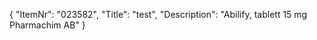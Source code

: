 {
  "ItemNr": "023582",
  "Title": "test",
  "Description": "Abilify, tablett 15 mg Pharmachim AB"
}